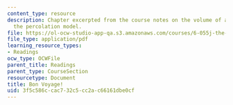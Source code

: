```yaml
---
content_type: resource
description: Chapter excerpted from the course notes on the volume of a pyramid and
  the percolation model.
file: https://ol-ocw-studio-app-qa.s3.amazonaws.com/courses/6-055j-the-art-of-approximation-in-science-and-engineering-spring-2008/3f5c586ccac732c5cc2ac66161dbe0cf_apr07.pdf
file_type: application/pdf
learning_resource_types:
- Readings
ocw_type: OCWFile
parent_title: Readings
parent_type: CourseSection
resourcetype: Document
title: Bon Voyage!
uid: 3f5c586c-cac7-32c5-cc2a-c66161dbe0cf
---
```

